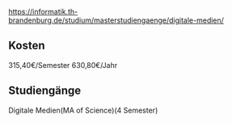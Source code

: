 https://informatik.th-brandenburg.de/studium/masterstudiengaenge/digitale-medien/
## Kosten
315,40€/Semester
630,80€/Jahr
## Studiengänge
Digitale Medien(MA of Science)(4 Semester)
